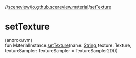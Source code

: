 //[sceneview](../../index.md)/[io.github.sceneview.material](index.md)/[setTexture](set-texture.md)

# setTexture

[androidJvm]\
fun MaterialInstance.[setTexture](set-texture.md)(name: [String](https://kotlinlang.org/api/latest/jvm/stdlib/kotlin/-string/index.html), texture: Texture, textureSampler: TextureSampler = TextureSampler2D())
